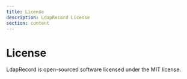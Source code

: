 ```yaml
---
title: License
description: LdapRecord License
section: content
---
```


# License

LdapRecord is open-sourced software licensed under the MIT license.
